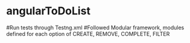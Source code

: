 # angularToDoList
#Run tests through Testng.xml
#Followed Modular framework, modules defined for each option of CREATE, REMOVE, COMPLETE, FILTER

